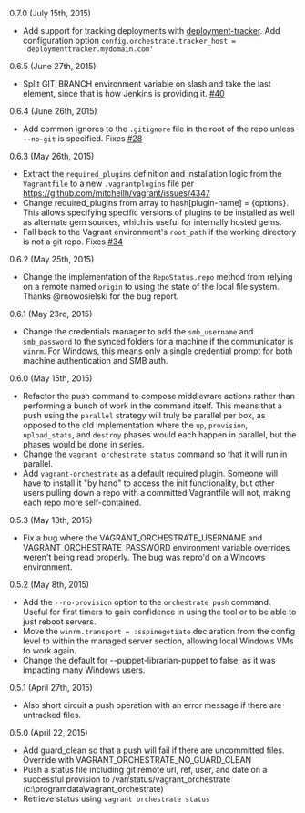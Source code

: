 0.7.0 (July 15th, 2015)

  - Add support for tracking deployments with [deployment-tracker](https://github.com/Cimpress-MCP/deployment-tracker).
  Add configuration option `config.orchestrate.tracker_host = 'deploymenttracker.mydomain.com'`

0.6.5 (June 27th, 2015)

  - Split GIT_BRANCH environment variable on slash and take the last element, since
  that is how Jenkins is providing it. [#40](https://github.com/Cimpress-MCP/vagrant-orchestrate/issues/40)

0.6.4 (June 26th, 2015)

  - Add common ignores to the `.gitignore` file in the root of the repo unless
  `--no-git` is specified. Fixes [#28](https://github.com/Cimpress-MCP/vagrant-orchestrate/issues/28)

0.6.3 (May 26th, 2015)

  - Extract the `required_plugins` definition and installation logic from the
  `Vagrantfile` to a new `.vagrantplugins` file per https://github.com/mitchellh/vagrant/issues/4347
  - Change required_plugins from array to hash[plugin-name] = {options}. This allows specifying specific versions of plugins to be installed as well as alternate gem sources, which is useful for internally hosted gems.
  - Fall back to the Vagrant environment's `root_path` if the working directory is
  not a git repo. Fixes [#34](https://github.com/Cimpress-MCP/vagrant-orchestrate/issues/34)

0.6.2 (May 25th, 2015)

  - Change the implementation of the `RepoStatus.repo` method from relying on a
  remote named `origin` to using the state of the local file system. Thanks @rnowosielski
  for the bug report.

0.6.1 (May 23rd, 2015)

  - Change the credentials manager to add the `smb_username` and `smb_password` to
  the synced folders for a machine if the communicator is `winrm`. For Windows,
  this means only a single credential prompt for both machine authentication and
  SMB auth.

0.6.0 (May 15th, 2015)

  - Refactor the push command to compose middleware actions rather than performing
  a bunch of work in the command itself. This means that a push using the `parallel`
  strategy will truly be parallel per box, as opposed to the old implementation where
  the `up`, `provision`, `upload_stats`, and `destroy` phases would each happen in
  parallel, but the phases would be done in series.
  - Change the `vagrant orchestrate status` command so that it will run in parallel.
  - Add `vagrant-orchestrate` as a default required plugin. Someone will have to
  install it "by hand" to access the init functionality, but other users pulling
  down a repo with a committed Vagrantfile will not, making each repo more self-contained.

0.5.3 (May 13th, 2015)

  - Fix a bug where the VAGRANT_ORCHESTRATE_USERNAME and VAGRANT_ORCHESTRATE_PASSWORD
  environment variable overrides weren't being read properly. The bug was repro'd
  on a Windows environment.

0.5.2 (May 8th, 2015)

  - Add the `--no-provision` option to the `orchestrate push` command. Useful for
  first timers to gain confidence in using the tool or to be able to just reboot servers.
  - Move the `winrm.transport = :sspinegotiate` declaration from the config level
  to within the managed server section, allowing local Windows VMs to work again.
  - Change the default for --puppet-librarian-puppet to false, as it was impacting
  many Windows users.

0.5.1 (April 27th, 2015)

  - Also short circuit a push operation with an error message if there are untracked files.

0.5.0 (April 22, 2015)

  - Add guard_clean so that a push will fail if there are uncommitted files. Override with VAGRANT_ORCHESTRATE_NO_GUARD_CLEAN
  - Push a status file including git remote url, ref, user, and date on a successful provision to /var/status/vagrant_orchestrate (c:\programdata\vagrant_orchestrate)
  - Retrieve status using `vagrant orchestrate status`
